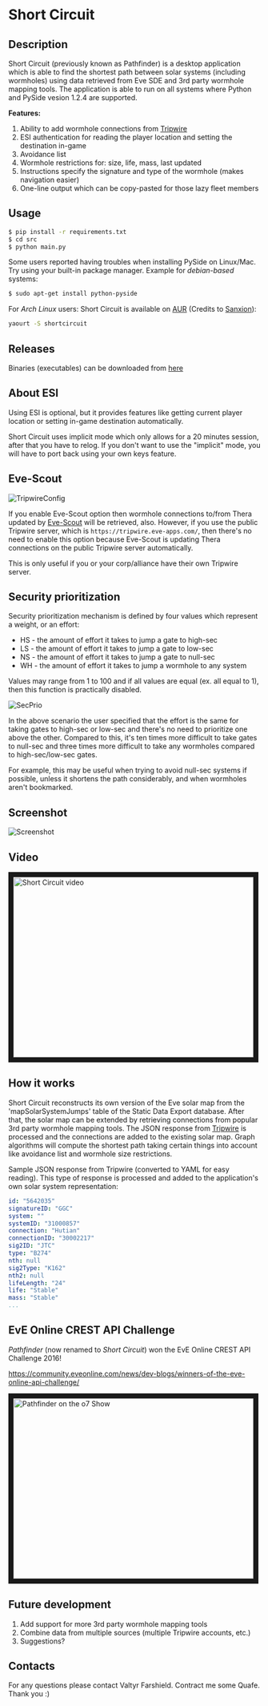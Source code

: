 # Short Circuit

## Description
Short Circuit (previously known as Pathfinder) is a desktop application which is able to find the shortest path between solar systems (including wormholes) using data retrieved from Eve SDE and 3rd party wormhole mapping tools. The application is able to run on all systems where Python and PySide vesion 1.2.4 are supported.

**Features:**

1. Ability to add wormhole connections from [Tripwire](https://tripwire.eve-apps.com/)
2. ESI authentication for reading the player location and setting the destination in-game
3. Avoidance list
4. Wormhole restrictions for: size, life, mass, last updated
5. Instructions specify the signature and type of the wormhole (makes navigation easier)
6. One-line output which can be copy-pasted for those lazy fleet members

## Usage
```bash
$ pip install -r requirements.txt
$ cd src
$ python main.py
```

Some users reported having troubles when installing PySide on Linux/Mac. Try using your built-in package manager. Example for *debian-based* systems:
```bash
$ sudo apt-get install python-pyside
```

For *Arch Linux* users: Short Circuit is available on [AUR](https://aur.archlinux.org/packages/shortcircuit/) (Credits to [Sanxion](https://gate.eveonline.com/Profile/Sanxion)):
```bash
yaourt -S shortcircuit
```

## Releases
Binaries (executables) can be downloaded from [here](https://github.com/farshield/shortcircuit/releases)

## About ESI
Using ESI is optional, but it provides features like getting current player location or setting in-game destination automatically.

Short Circuit uses implicit mode which only allows for a 20 minutes session, after that you have to relog. If you don't want to use the "implicit" mode, you will have to port back using your own keys feature.

## Eve-Scout
![TripwireConfig](http://i.imgur.com/GiJ2zc3.png)

If you enable Eve-Scout option then wormhole connections to/from Thera updated by [Eve-Scout](https://www.eve-scout.com/) will be retrieved, also. However, if you use the public Tripwire server, which is `https://tripwire.eve-apps.com/`, then there's no need to enable this option because Eve-Scout is updating Thera connections on the public Tripwire server automatically.

This is only useful if you or your corp/alliance have their own Tripwire server.

## Security prioritization
Security prioritization mechanism is defined by four values which represent a weight, or an effort:

* HS - the amount of effort it takes to jump a gate to high-sec
* LS - the amount of effort it takes to jump a gate to low-sec
* NS - the amount of effort it takes to jump a gate to null-sec
* WH - the amount of effort it takes to jump a wormhole to any system

Values may range from 1 to 100 and if all values are equal (ex. all equal to 1), then this function is practically disabled.

![SecPrio](http://i.imgur.com/wUaSe3e.png)

In the above scenario the user specified that the effort is the same for taking gates to high-sec or low-sec and there's no need to prioritize one above the other. Compared to this, it's ten times more difficult to take gates to null-sec and three times more difficult to take any wormholes compared to high-sec/low-sec gates.

For example, this may be useful when trying to avoid null-sec systems if possible, unless it shortens the path considerably, and when wormholes aren't bookmarked.

## Screenshot
![Screenshot](http://i.imgur.com/6GuT6YY.png)

## Video
<a href="http://www.youtube.com/watch?feature=player_embedded&v=oM3mSKzZM0w" target="_blank"><img src="http://img.youtube.com/vi/oM3mSKzZM0w/0.jpg" alt="Short Circuit video" width="480" height="360" border="10" /></a>

## How it works
Short Circuit reconstructs its own version of the Eve solar map from the 'mapSolarSystemJumps' table of the Static Data Export database. After that, the solar map can be extended by retrieving connections from popular 3rd party wormhole mapping tools. The JSON response from [Tripwire](https://tripwire.eve-apps.com/) is processed and the connections are added to the existing solar map. Graph algorithms will compute the shortest path taking certain things into account like avoidance list and wormhole size restrictions.

Sample JSON response from Tripwire (converted to YAML for easy reading). This type of response is processed and added to the application's own solar system representation:
```yaml
id: "5642035"
signatureID: "GGC"
system: ""
systemID: "31000857"
connection: "Hutian"
connectionID: "30002217"
sig2ID: "JTC"
type: "B274"
nth: null
sig2Type: "K162"
nth2: null
lifeLength: "24"
life: "Stable"
mass: "Stable"
...
```

## EvE Online CREST API Challenge

*Pathfinder* (now renamed to *Short Circuit*) won the EvE Online CREST API Challenge 2016!

<https://community.eveonline.com/news/dev-blogs/winners-of-the-eve-online-api-challenge/>

<a href="https://www.youtube.com/watch?v=qw0OhRGeDgA&t=7m0s" target="_blank"><img src="http://img.youtube.com/vi/qw0OhRGeDgA/1.jpg" alt="Pathfinder on the o7 Show" width="480" height="360" border="10" /></a>

## Future development
1. Add support for more 3rd party wormhole mapping tools
2. Combine data from multiple sources (multiple Tripwire accounts, etc.)
3. Suggestions?

## Contacts
For any questions please contact Valtyr Farshield. Contract me some Quafe. Thank you :)
